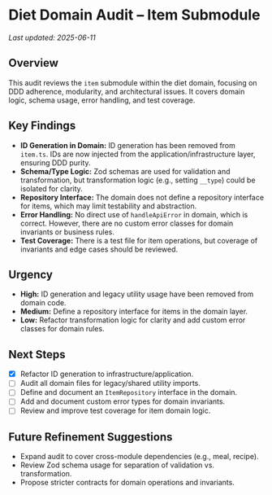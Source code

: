 # Diet Domain Audit – Item Submodule

_Last updated: 2025-06-11_

## Overview
This audit reviews the `item` submodule within the diet domain, focusing on DDD adherence, modularity, and architectural issues. It covers domain logic, schema usage, error handling, and test coverage.

## Key Findings
- **ID Generation in Domain:** ID generation has been removed from `item.ts`. IDs are now injected from the application/infrastructure layer, ensuring DDD purity.
- **Schema/Type Logic:** Zod schemas are used for validation and transformation, but transformation logic (e.g., setting `__type`) could be isolated for clarity.
- **Repository Interface:** The domain does not define a repository interface for items, which may limit testability and abstraction.
- **Error Handling:** No direct use of `handleApiError` in domain, which is correct. However, there are no custom error classes for domain invariants or business rules.
- **Test Coverage:** There is a test file for item operations, but coverage of invariants and edge cases should be reviewed.

## Urgency
- **High:** ID generation and legacy utility usage have been removed from domain code.
- **Medium:** Define a repository interface for items in the domain layer.
- **Low:** Refactor transformation logic for clarity and add custom error classes for domain rules.

## Next Steps
- [x] Refactor ID generation to infrastructure/application.
- [ ] Audit all domain files for legacy/shared utility imports.
- [ ] Define and document an `ItemRepository` interface in the domain.
- [ ] Add and document custom error types for domain invariants.
- [ ] Review and improve test coverage for item domain logic.

## Future Refinement Suggestions
- Expand audit to cover cross-module dependencies (e.g., meal, recipe).
- Review Zod schema usage for separation of validation vs. transformation.
- Propose stricter contracts for domain operations and invariants.
